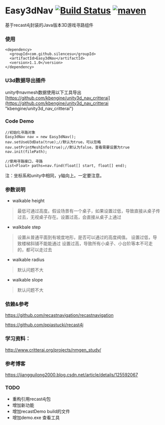 
# Easy3dNav [![Build Status](https://travis-ci.org/SilenceSu/Easy3dNav.svg?branch=master)](https://travis-ci.org/SilenceSu/recastNav) [![maven](https://maven-badges.herokuapp.com/maven-central/com.github.silencesu/Easy3dNav/badge.svg)](https://search.maven.org/search?q=Easy3dNav)
基于recast4j封装的Java版本3D游戏寻路组件


### 使用
````
<dependency>
  <groupId>com.github.silencesu</groupId>
  <artifactId>Easy3dNav</artifactId>
  <version>1.1.0</version>
</dependency>
````

### U3d数据导出插件

unity中navmesh数据使用以下工具导出 [https://github.com/kbengine/unity3d_nav_critterai](https://github.com/kbengine/unity3d_nav_critterai "kbengine/unity3d_nav_critterai")


 

### Code Demo

    //初始化寻路对象
    Easy3dNav nav = new Easy3dNav();
    nav.setUseU3dData(true);//默认为true，可以忽略
    nav.setPrintMeshInfo(true);//默认为false，查看需要设置为true
    nav.init(filePath);
    
    //使用寻路接口，寻路
    List<Float> paths=nav.find(float[] start, float[] end);
 
注：坐标系和unity中相同，y轴向上。一定要注意。


### 参数说明

  - walkable height
  > 最低可通过高度。假设场景有一个桌子，如果设置过低，导致直接从桌子传过去，无视桌子存在。设置过高，会直接从桌子上通过
  - walkbale step
  > 设置从普通平面到有坡度地形，是否可以通过的高度阀值。
    设置过低，导致楼梯斜铺不能能通过
    设置过高，导致所有小桌子、小台阶等本不可走的，都可以走过去

  - walkable radius
  >默认问题不大
  - walkable slope  
  >默认问题不大
  


### 依赖&参考
https://github.com/recastnavigation/recastnavigation

https://github.com/ppiastucki/recast4j
 

### 学习资料：
http://www.critterai.org/projects/nmgen_study/

### 参考博客
https://jiangguilong2000.blog.csdn.net/article/details/125592067


### TODO
- 重构引用recast4j包
- 增加新功能
- 增加recastDemo build的文件
- 增加demo.exe 查看工具
 
 
